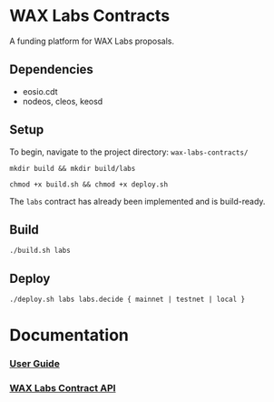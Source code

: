 # WAX Labs Contracts
A funding platform for WAX Labs proposals.

## Dependencies

* eosio.cdt
* nodeos, cleos, keosd

## Setup

To begin, navigate to the project directory: `wax-labs-contracts/`

    mkdir build && mkdir build/labs

    chmod +x build.sh && chmod +x deploy.sh

The `labs` contract has already been implemented and is build-ready.

## Build

    ./build.sh labs

## Deploy

    ./deploy.sh labs labs.decide { mainnet | testnet | local }

# Documentation

### [User Guide](docs/UserGuide.md)

### [WAX Labs Contract API](docs/ContractAPI.md)
